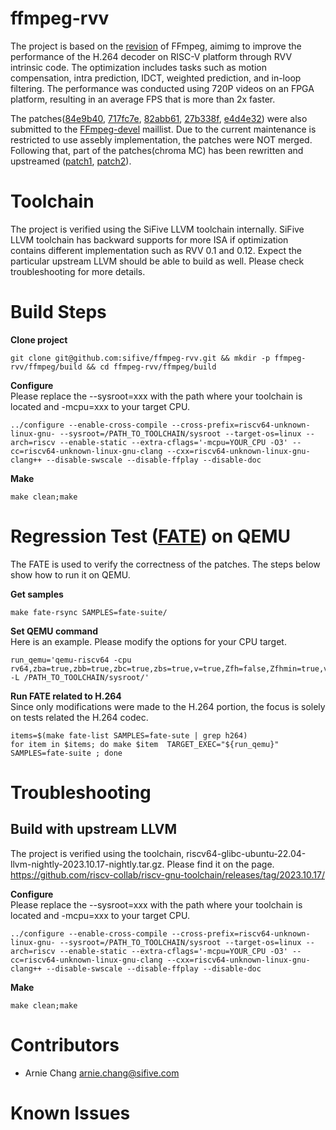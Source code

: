 # ffmpeg-rvv
The project is based on the [revision](https://git.ffmpeg.org/gitweb/ffmpeg.git/commit/1440bf15e2b911cb41b88f2340878ca596d987c0) of FFmpeg,
aimimg to improve the performance of the H.264 decoder on RISC-V platform through RVV intrinsic code.
The optimization includes tasks such as motion compensation, intra prediction, IDCT, weighted prediction, and in-loop filtering.
The performance was conducted using 720P videos on an FPGA platform, resulting in an average FPS that is more than 2x faster.

The patches([84e9b40](https://github.com/sifive/ffmpeg-rvv/commit/84e9b40464ba343b5426b89cd2cad95fe5cce1e8), [717fc7e](https://github.com/sifive/ffmpeg-rvv/commit/717fc7eae965ce6899e9f6d7ba1902baa8fdc97e), [82abb61](https://github.com/sifive/ffmpeg-rvv/commit/82abb61ea15c14c6bf958492bcf0fcc85b5ef9d5), [27b338f](https://github.com/sifive/ffmpeg-rvv/commit/27b338f265c1a54d2684892cd4df451346f898cc), [e4d4e32](https://github.com/sifive/ffmpeg-rvv/commit/e4d4e32d785b55039fd6fc86ae771c8930bdae37)) were also submitted to the [FFmpeg-devel](https://ffmpeg.org/pipermail/ffmpeg-devel/2023-May/309386.html) maillist. Due to the current maintenance is restricted to use assebly implementation, the patches were NOT merged. Following that, part of the patches(chroma MC) has been rewritten and upstreamed ([patch1](https://git.ffmpeg.org/gitweb/ffmpeg.git/commit/c5508f60c255f7c3c17ac84d0d9c0033094d8a96), [patch2](https://git.ffmpeg.org/gitweb/ffmpeg.git/commit/8d1316e51561882a30a3febb77f600a8bb6a5034)).

# Toolchain
The project is verified using the SiFive LLVM toolchain internally. SiFive LLVM toolchain has backward supports for more ISA if optimization contains different implementation such as RVV 0.1 and 0.12. Expect the particular upstream LLVM should be able to build as well. Please check troubleshooting for more details.

# Build Steps
**Clone project**
```
git clone git@github.com:sifive/ffmpeg-rvv.git && mkdir -p ffmpeg-rvv/ffmpeg/build && cd ffmpeg-rvv/ffmpeg/build
```
**Configure**  
Please replace the --sysroot=xxx with the path where your toolchain is located and -mcpu=xxx to your target CPU.
```
../configure --enable-cross-compile --cross-prefix=riscv64-unknown-linux-gnu- --sysroot=/PATH_TO_TOOLCHAIN/sysroot --target-os=linux --arch=riscv --enable-static --extra-cflags='-mcpu=YOUR_CPU -O3' --cc=riscv64-unknown-linux-gnu-clang --cxx=riscv64-unknown-linux-gnu-clang++ --disable-swscale --disable-ffplay --disable-doc
```
**Make**
```
make clean;make
```

# Regression Test ([FATE](http://ffmpeg.org/fate.html)) on QEMU
The FATE is used to verify the correctness of the patches. The steps below show how to run it on QEMU.

**Get samples**
```
make fate-rsync SAMPLES=fate-suite/
```

**Set QEMU command**  
Here is an example. Please modify the options for your CPU target.
```
run_qemu='qemu-riscv64 -cpu rv64,zba=true,zbb=true,zbc=true,zbs=true,v=true,Zfh=false,Zfhmin=true,vlen=512,elen=64,vext_spec=v1.0 -L /PATH_TO_TOOLCHAIN/sysroot/'
```

**Run FATE related to H.264**  
Since only modifications were made to the H.264 portion, the focus is solely on tests related the H.264 codec.
```
items=$(make fate-list SAMPLES=fate-sute | grep h264)
for item in $items; do make $item  TARGET_EXEC="${run_qemu}" SAMPLES=fate-suite ; done
```

# Troubleshooting
## Build with upstream LLVM
The project is verified using the toolchain, riscv64-glibc-ubuntu-22.04-llvm-nightly-2023.10.17-nightly.tar.gz.
Please find it on the page.
https://github.com/riscv-collab/riscv-gnu-toolchain/releases/tag/2023.10.17/

**Configure**  
Please replace the --sysroot=xxx with the path where your toolchain is located and -mcpu=xxx to your target CPU.
```
../configure --enable-cross-compile --cross-prefix=riscv64-unknown-linux-gnu- --sysroot=/PATH_TO_TOOLCHAIN/sysroot --target-os=linux --arch=riscv --enable-static --extra-cflags='-mcpu=YOUR_CPU -O3' --cc=riscv64-unknown-linux-gnu-clang --cxx=riscv64-unknown-linux-gnu-clang++ --disable-swscale --disable-ffplay --disable-doc
```

**Make**  
```
make clean;make
```
# Contributors
- Arnie Chang <arnie.chang@sifive.com>

# Known Issues

